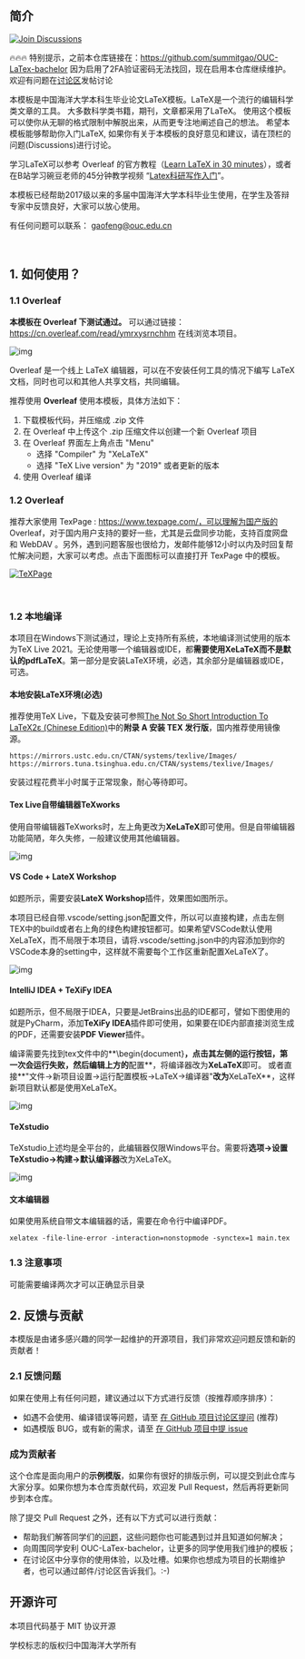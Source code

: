 ## 简介 

[![Join Discussions](https://img.shields.io/github/discussions/oucailab/OUC-LaTex-bachelor)](https://github.com/oucailab/OUC-LaTex-bachelor/discussions)

🔥🔥🔥 特别提示，之前本仓库链接在：https://github.com/summitgao/OUC-LaTex-bachelor 因为启用了2FA验证密码无法找回，现在启用本仓库继续维护。欢迎有问题在[讨论区](https://github.com/oucailab/OUC-LaTex-bachelor/discussions)发帖讨论

本模板是中国海洋大学本科生毕业论文LaTeX模板。LaTeX是一个流行的编辑科学类文章的工具。 大多数科学类书籍，期刊，文章都采用了LaTeX。 使用这个模板可以使你从无聊的格式限制中解脱出来，从而更专注地阐述自己的想法。 希望本模板能够帮助你入门LaTeX, 如果你有关于本模板的良好意见和建议，请在顶栏的问题(Discussions)进行讨论。

学习LaTeX可以参考 Overleaf 的官方教程（[Learn LaTeX in 30 minutes](https://cn.overleaf.com/learn/latex/Learn_LaTeX_in_30_minutes)），或者在B站学习碗豆老师的45分钟教学视频 “[Latex科研写作入门](https://www.bilibili.com/video/BV1Au411N7Ew/)”。

本模板已经帮助2017级以来的多届中国海洋大学本科毕业生使用，在学生及答辩专家中反馈良好，大家可以放心使用。

有任何问题可以联系： gaofeng@ouc.edu.cn

<br>

## 1. 如何使用？

### 1.1 Overleaf

**本模板在 Overleaf 下测试通过。** 可以通过链接：<https://cn.overleaf.com/read/ymrxysrnchhm>   在线浏览本项目。

![img](img/20210422170337.jpg)

Overleaf 是一个线上 LaTeX 编辑器，可以在不安装任何工具的情况下编写 LaTeX 文档，同时也可以和其他人共享文档，共同编辑。

推荐使用 **Overleaf** 使用本模板，具体方法如下：

1. 下载模板代码，并压缩成 .zip 文件
2. 在 Overleaf 中上传这个 .zip 压缩文件以创建一个新 Overleaf 项目
3. 在 Overleaf 界面左上角点击 "Menu"
   - 选择 "Compiler" 为 "XeLaTeX"
   - 选择 "TeX Live version" 为 "2019" 或者更新的版本
4. 使用 Overleaf 编译

### 1.2 Overleaf

推荐大家使用 TexPage : https://www.texpage.com/，可以理解为国产版的 Overleaf，对于国内用户支持的要好一些，尤其是云盘同步功能，支持百度网盘和 WebDAV 。另外，遇到问题客服也很给力，发邮件能够12小时以内及时回复帮忙解决问题，大家可以考虑。点击下面图标可以直接打开 TexPage 中的模板。

[![TeXPage](https://img.shields.io/badge/SJTUThesis-TeXPage-495A80.svg)](https://www.texpage.com/template/fce6f583-3a96-4494-8d59-8bd4deb45c5d)

<br>

### 1.2 本地编译

本项目在Windows下测试通过，理论上支持所有系统，本地编译测试使用的版本为TeX Live 2021。无论使用哪一个编辑器或IDE，都**需要使用XeLaTeX而不是默认的pdfLaTeX**。第一部分是安装LaTeX环境，必选，其余部分是编辑器或IDE，可选。

#### 本地安装LaTeX环境(必选)

推荐使用TeX Live，下载及安装可参照[The Not So Short Introduction To LaTeX2ε (Chinese Edition)](https://github.com/CTeX-org/lshort-zh-cn)中的**附录 A 安装 TEX 发行版**，国内推荐使用镜像源。

```url
https://mirrors.ustc.edu.cn/CTAN/systems/texlive/Images/
https://mirrors.tuna.tsinghua.edu.cn/CTAN/systems/texlive/Images/
```

安装过程花费半小时属于正常现象，耐心等待即可。

#### Tex Live自带编辑器TeXworks

使用自带编辑器TeXworks时，左上角更改为**XeLaTeX**即可使用。但是自带编辑器功能简陋，年久失修，一般建议使用其他编辑器。

![img](img/image-20220305144537228.jpg)

#### VS Code + LateX Workshop

如题所示，需要安装**LateX Workshop**插件，效果图如图所示。

本项目已经自带.vscode/setting.json配置文件，所以可以直接构建，点击左侧TEX中的build或者右上角的绿色构建按钮都可。如果希望VSCode默认使用XeLaTeX，而不局限于本项目，请将.vscode/setting.json中的内容添加到你的VSCode本身的setting中，这样就不需要每个工作区重新配置XeLaTeX了。

![img](img/image-20220305143913352.jpg)

#### IntelliJ IDEA + TeXiFy IDEA

如题所示，但不局限于IDEA，只要是JetBrains出品的IDE都可，譬如下图使用的就是PyCharm，添加**TeXiFy IDEA**插件即可使用，如果要在IDE内部直接浏览生成的PDF，还需要安装**PDF Viewer**插件。

编译需要先找到tex文件中的**\\begin\{document\}**，点击其左侧的运行按钮，第一次会运行失败，然后编辑上方的**配置**，将编译器改为**XeLaTeX**即可。
或者直接**"文件->新项目设置->运行配置模板->LaTeX->编译器"**改为**XeLaTeX**，这样新项目默认都是使用XeLaTeX。

![img](img/image-20220305144343929.jpg)

#### TeXstudio

TeXstudio上述均是全平台的，此编辑器仅限Windows平台。需要将**选项->设置TeXstudio->构建->默认编译器**改为XeLaTeX。

![img](img/image-20220305143708631.jpg)

#### 文本编辑器

如果使用系统自带文本编辑器的话，需要在命令行中编译PDF。

```shell
xelatex -file-line-error -interaction=nonstopmode -synctex=1 main.tex
```

### 1.3 注意事项

可能需要编译两次才可以正确显示目录

## 2. 反馈与贡献

本模版是由诸多感兴趣的同学一起维护的开源项目，我们非常欢迎问题反馈和新的贡献者！

### 2.1 反馈问题

如果在使用上有任何问题，建议通过以下方式进行反馈（按推荐顺序排序）：

* 如遇不会使用、编译错误等问题，请至 [在 GitHub 项目讨论区提问](https://github.com/oucailab/OUC-LaTex-bachelor/discussions) (推荐)
* 如遇模版 BUG，或有新的需求，请至 [在 GitHub 项目中提 issue](https://github.com/oucailab/OUC-LaTex-bachelor/issues)



### 成为贡献者

这个仓库是面向用户的**示例模版**，如果你有很好的排版示例，可以提交到此仓库与大家分享。如果你想为本仓库贡献代码，欢迎发 Pull Request，然后再将更新同步到本仓库。

除了提交 Pull Request 之外，还有以下方式可以进行贡献：

* 帮助我们解答同学们的[问题](https://github.com/oucailab/OUC-LaTex-bachelor/discussions)，这些问题你也可能遇到过并且知道如何解决；
* 向周围同学安利 OUC-LaTex-bachelor，让更多的同学使用我们维护的模板；
* 在讨论区中分享你的使用体验，以及吐槽。如果你也想成为项目的长期维护者，也可以通过邮件/讨论区告诉我们。:-)



## 开源许可

本项目代码基于 MIT 协议开源

学校标志的版权归中国海洋大学所有
